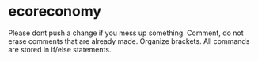 # ecoreconomy

Please dont push a change if you mess up something.
Comment, do not erase comments that are already made.
Organize brackets.
All commands are stored in if/else statements.
